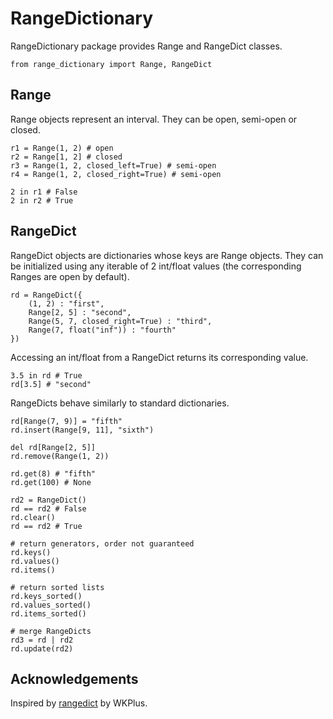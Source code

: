 # RangeDictionary

RangeDictionary package provides Range and RangeDict classes.

    from range_dictionary import Range, RangeDict

## Range

Range objects represent an interval. They can be open, semi-open or closed.

    r1 = Range(1, 2) # open
    r2 = Range[1, 2] # closed
    r3 = Range(1, 2, closed_left=True) # semi-open
    r4 = Range(1, 2, closed_right=True) # semi-open

    2 in r1 # False
    2 in r2 # True

## RangeDict

RangeDict objects are dictionaries whose keys are Range objects. They can be initialized using any iterable of 2 int/float values (the corresponding Ranges are open by default).

    rd = RangeDict({
        (1, 2) : "first",
        Range[2, 5] : "second",
        Range(5, 7, closed_right=True) : "third",
        Range(7, float("inf")) : "fourth"
    })

Accessing an int/float from a RangeDict returns its corresponding value.

    3.5 in rd # True
    rd[3.5] # "second"

RangeDicts behave similarly to standard dictionaries.

    rd[Range(7, 9)] = "fifth"
    rd.insert(Range[9, 11], "sixth")

    del rd[Range[2, 5]]
    rd.remove(Range(1, 2))

    rd.get(8) # "fifth"
    rd.get(100) # None

    rd2 = RangeDict()
    rd == rd2 # False
    rd.clear()
    rd == rd2 # True

    # return generators, order not guaranteed
    rd.keys()
    rd.values()
    rd.items()

    # return sorted lists
    rd.keys_sorted()
    rd.values_sorted()
    rd.items_sorted()

    # merge RangeDicts
    rd3 = rd | rd2
    rd.update(rd2)

## Acknowledgements

Inspired by [rangedict](https://github.com/WKPlus/rangedict) by WKPlus.
